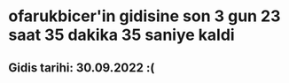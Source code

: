 # ofarukbicer'in gidisine son 3 gun 23 saat 35 dakika 35 saniye kaldi

## Gidis tarihi: 30.09.2022 :(
